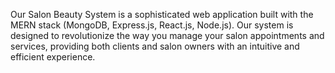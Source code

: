 Our Salon Beauty System is a sophisticated web application built with the MERN stack (MongoDB, Express.js, React.js, Node.js). Our system is designed to revolutionize the way you manage your salon appointments and services, providing both clients and salon owners with an intuitive and efficient experience.
